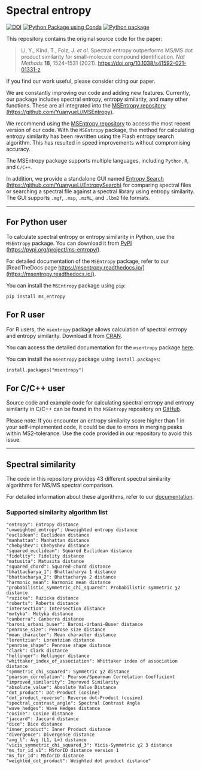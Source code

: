 # Spectral entropy

[![DOI](https://zenodo.org/badge/232434019.svg)](https://zenodo.org/badge/latestdoi/232434019)
[![Python Package using Conda](https://github.com/YuanyueLi/SpectralEntropy/actions/workflows/python-package-conda.yml/badge.svg?branch=master)](https://github.com/YuanyueLi/SpectralEntropy/actions/workflows/python-package-conda.yml)
[![Python package](https://github.com/YuanyueLi/SpectralEntropy/actions/workflows/python-package.yml/badge.svg?branch=master)](https://github.com/YuanyueLi/SpectralEntropy/actions/workflows/python-package.yml)

This repository contains the original source code for the paper:

> Li, Y., Kind, T., Folz, J. _et al._ Spectral entropy outperforms MS/MS dot product similarity for small-molecule compound identification. _Nat Methods_ **18**, 1524–1531 (2021). https://doi.org/10.1038/s41592-021-01331-z

If you find our work useful, please consider citing our paper.

We are constantly improving our code and adding new features. Currently, our package includes spectral entropy, entropy similarity, and many other functions. These are all integrated into the [MSEntropy repository (https://github.com/YuanyueLi/MSEntropy)](https://github.com/YuanyueLi/MSEntropy).

We recommend using the [MSEntropy repository](https://github.com/YuanyueLi/MSEntropy) to access the most recent version of our code. With the `MSEntropy` package, the method for calculating entropy similarity has been rewritten using the Flash entropy search algorithm. This has resulted in speed improvements without compromising accuracy.

The MSEntropy package supports multiple languages, including `Python`, `R`, and `C/C++`.

In addition, we provide a standalone GUI named [Entropy Search (https://github.com/YuanyueLi/EntropySearch)](https://github.com/YuanyueLi/EntropySearch) for comparing spectral files or searching a spectral file against a spectral library using entropy similarity. The GUI supports `.mgf`, `.msp`, `.mzML`, and `.lbm2` file formats.

------------------------------------------------------------------------

## For Python user

To calculate spectral entropy or entropy similarity in Python, use the `MSEntropy` package. You can download it from [PyPI (https://pypi.org/project/ms-entropy/)](https://pypi.org/project/ms-entropy/).

For detailed documentation of the `MSEntropy` package, refer to our [ReadTheDocs page https://msentropy.readthedocs.io/](https://msentropy.readthedocs.io/).

You can install the `MSEntropy` package using `pip`:

    pip install ms_entropy

## For R user

For R users, the `msentropy` package allows calculation of spectral entropy and entropy similarity. Download it from [CRAN](https://cran.r-project.org/web/packages/msentropy/index.html).

You can access the detailed documentation for the `msentropy` package [here](https://cran.r-project.org/web/packages/msentropy/msentropy.pdf).

You can install the `msentropy` package using `install.packages`:

    install.packages("msentropy")

## For C/C++ user

Source code and example code for calculating spectral entropy and entropy similarity in C/C++ can be found in the `MSEntropy` repository on [GitHub](https://github.com/YuanyueLi/MSEntropy).

Please note: If you encounter an entropy similarity score higher than 1 in your self-implemented code, it could be due to errors in merging peaks within MS2-tolerance. Use the code provided in our repository to avoid this issue.

------------------------------------------------------------------------

## Spectral similarity

The code in this repository provides 43 different spectral similarity algorithms for MS/MS spectral comparison.

For detailed information about these algorithms, refer to our [documentation](https://SpectralEntropy.readthedocs.io/en/master/).

### Supported similarity algorithm list

    "entropy": Entropy distance
    "unweighted_entropy": Unweighted entropy distance
    "euclidean": Euclidean distance
    "manhattan": Manhattan distance
    "chebyshev": Chebyshev distance
    "squared_euclidean": Squared Euclidean distance
    "fidelity": Fidelity distance
    "matusita": Matusita distance
    "squared_chord": Squared-chord distance
    "bhattacharya_1": Bhattacharya 1 distance
    "bhattacharya_2": Bhattacharya 2 distance
    "harmonic_mean": Harmonic mean distance
    "probabilistic_symmetric_chi_squared": Probabilistic symmetric χ2 distance
    "ruzicka": Ruzicka distance
    "roberts": Roberts distance
    "intersection": Intersection distance
    "motyka": Motyka distance
    "canberra": Canberra distance
    "baroni_urbani_buser": Baroni-Urbani-Buser distance
    "penrose_size": Penrose size distance
    "mean_character": Mean character distance
    "lorentzian": Lorentzian distance
    "penrose_shape": Penrose shape distance
    "clark": Clark distance
    "hellinger": Hellinger distance
    "whittaker_index_of_association": Whittaker index of association distance
    "symmetric_chi_squared": Symmetric χ2 distance
    "pearson_correlation": Pearson/Spearman Correlation Coefficient
    "improved_similarity": Improved Similarity
    "absolute_value": Absolute Value Distance
    "dot_product": Dot-Product (cosine)
    "dot_product_reverse": Reverse dot-Product (cosine)
    "spectral_contrast_angle": Spectral Contrast Angle
    "wave_hedges": Wave Hedges distance
    "cosine": Cosine distance
    "jaccard": Jaccard distance
    "dice": Dice distance
    "inner_product": Inner Product distance
    "divergence": Divergence distance
    "avg_l": Avg (L1, L∞) distance
    "vicis_symmetric_chi_squared_3": Vicis-Symmetric χ2 3 distance
    "ms_for_id_v1": MSforID distance version 1
    "ms_for_id": MSforID distance
    "weighted_dot_product": Weighted dot product distance"
